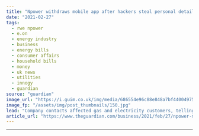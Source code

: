 ```yaml
---
title: "Npower withdraws mobile app after hackers steal personal details"
date: "2021-02-27"
tags: 
  - rwe npower
  - e.on
  - energy industry
  - business
  - energy bills
  - consumer affairs
  - household bills
  - money
  - uk news
  - utilities
  - innogy
  - guardian
source: "guardian"
image_url: "https://i.guim.co.uk/img/media/686554e96c88e848a7bf44004975ae589b3226fe/0_78_4134_2481/master/4134.jpg?width=460&quality=85&auto=format&fit=max&s=250e39e3138b062f01873e78399a6cb4"
image_fp: "/assets/img/post_thumbnails/150.jpg"
lead: "Company contacts affected gas and electricity customers, telling them to change passwordsNpower has permanently withdrawn its mobile app after hackers used it to access its customers’ personal details, including the sort codes and the last four digit..."
article_url: "https://www.theguardian.com/business/2021/feb/27/npower-mobile-app-hackers-personal-details-gas-electricity-customers"
---
```


---
